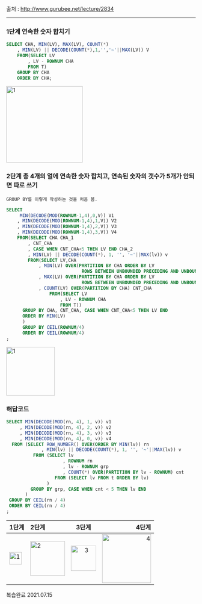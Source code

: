 출처 : http://www.gurubee.net/lecture/2834

----

### 1단계 연속한 숫자 합치기
```SQL
SELECT CHA, MIN(LV), MAX(LV), COUNT(*)
    , MIN(LV) || DECODE(COUNT(*),1,'','~'||MAX(LV)) V
    FROM(SELECT LV
        , LV - ROWNUM CHA
        FROM T)
    GROUP BY CHA
    ORDER BY CHA;
```
<img width="203" alt="1" src="https://user-images.githubusercontent.com/34879309/85935347-c601e780-b92a-11ea-877b-6badf430b65c.PNG">


### 2단계 총 4개의 열에 연속한 숫자 합치고, 연속된 숫자의 갯수가 5개가 안되면 따로 쓰기
```
GROUP BY를 이렇게 작성하는 것을 처음 봄.
```
```SQL
SELECT 
     MIN(DECODE(MOD(ROWNUM-1,4),0,V)) V1
    , MIN(DECODE(MOD(ROWNUM-1,4),1,V)) V2
    , MIN(DECODE(MOD(ROWNUM-1,4),2,V)) V3
    , MIN(DECODE(MOD(ROWNUM-1,4),3,V)) V4
    FROM(SELECT CHA CHA_1
        , CNT_CHA
        , CASE WHEN CNT_CHA<5 THEN LV END CHA_2
        , MIN(LV) || DECODE(COUNT(*), 1, '', '~'||MAX(lv)) v
        FROM(SELECT LV,CHA
            , MIN(LV) OVER(PARTITION BY CHA ORDER BY LV 
                            ROWS BETWEEN UNBOUNDED PRECEDING AND UNBOUNDED FOLLOWING) FROM_LV
            , MAX(LV) OVER(PARTITION BY CHA ORDER BY LV 
                            ROWS BETWEEN UNBOUNDED PRECEDING AND UNBOUNDED FOLLOWING) TO_LV
            , COUNT(LV) OVER(PARTITION BY CHA) CNT_CHA 
                FROM(SELECT LV
                    , LV - ROWNUM CHA
                    FROM T))
      GROUP BY CHA, CNT_CHA, CASE WHEN CNT_CHA<5 THEN LV END
      ORDER BY MIN(LV)
      )
      GROUP BY CEIL(ROWNUM/4)
      ORDER BY CEIL(ROWNUM/4)
;

```
<img width="129" alt="1" src="https://user-images.githubusercontent.com/34879309/85936320-804a1c80-b934-11ea-98e3-9592a57d2606.PNG">


### 해답코드
```SQL
SELECT MIN(DECODE(MOD(rn, 4), 1, v)) v1
     , MIN(DECODE(MOD(rn, 4), 2, v)) v2
     , MIN(DECODE(MOD(rn, 4), 3, v)) v3
     , MIN(DECODE(MOD(rn, 4), 0, v)) v4
  FROM (SELECT ROW_NUMBER() OVER(ORDER BY MIN(lv)) rn
             , MIN(lv) || DECODE(COUNT(*), 1, '', '~'||MAX(lv)) v
          FROM (SELECT lv
                     , ROWNUM rn
                     , lv - ROWNUM grp
                     , COUNT(*) OVER(PARTITION BY lv - ROWNUM) cnt
                  FROM (SELECT lv FROM t ORDER BY lv)
               )
         GROUP BY grp, CASE WHEN cnt < 5 THEN lv END
       )
 GROUP BY CEIL(rn / 4)
 ORDER BY CEIL(rn / 4)
;

```

|1단계|2단계 |3단계|4단계|
| ---------- | :--------- | :----------: | ----------: |
|<img width="33" alt="1" src="https://user-images.githubusercontent.com/34879309/85936360-dfa82c80-b934-11ea-8989-cc1894ed21e1.PNG">|<img width="92" alt="2" src="https://user-images.githubusercontent.com/34879309/85936361-e040c300-b934-11ea-8d51-3c31bf9e5dfe.PNG">|<img width="67" alt="3" src="https://user-images.githubusercontent.com/34879309/85936362-e171f000-b934-11ea-9427-da85953c548e.PNG">|<img width="130" alt="4" src="https://user-images.githubusercontent.com/34879309/85936363-e20a8680-b934-11ea-91cf-d7d002569a38.PNG">|



복습완료 2021.07.15
